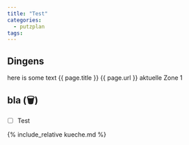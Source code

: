 ```yaml
---
title: "Test"
categories:
  - putzplan
tags:
---
```


## Dingens
<!--more-->
here is some text {{ page.title }} {{ page.url }}
aktuelle Zone <span class="ppzone">1</span>


## bla (<span class="ppclear">🗑️</span>)

 - [ ] Test

{%  include_relative kueche.md %}


<!--stackedit_data:
eyJoaXN0b3J5IjpbNzI5MzExMTU0LC0xNjM1MjU3MDg3LC0xNj
I3NzY5OTk0LDE4NTc0NDA0MTcsLTkzMjAzMTE2MSwtMTQzNDk1
ODAyMCwtMjA0Njk1OTY1NiwtMjAxNDQxNTYyMiwtNjAxMzI2OD
A4LC0xODI0NzA0NDYwLDEzNzk4MDQzMzMsLTYwMzAyMjU3MSwt
MTM1MDI2NDE5Niw2MTEwMTg5OTQsLTc3MzY4MzM3MSwxODExNz
QxMzgzXX0=
-->
